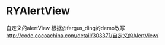 # RYAlertView
自定义的alertView
根据@fergus_ding的demo改写
http://code.cocoachina.com/detail/303371/自定义的AlertView/
